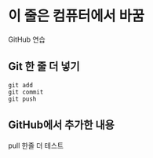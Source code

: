 # 이 줄은 컴퓨터에서 바꿈

GitHub 연습

## Git 한 줄 더 넣기

```
git add
git commit
git push

```

## GitHub에서 추가한 내용
pull 한줄 더 테스트

